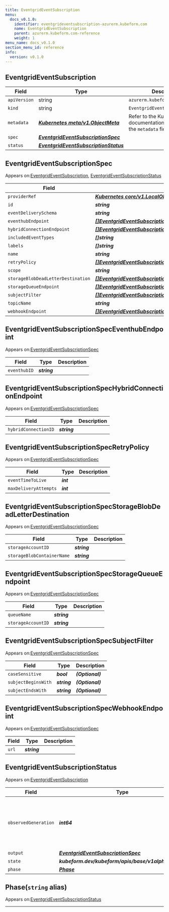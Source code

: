 ```yaml
---
title: EventgridEventSubscription
menu:
  docs_v0.1.0:
    identifier: eventgrideventsubscription-azurerm.kubeform.com
    name: EventgridEventSubscription
    parent: azurerm.kubeform.com-reference
    weight: 1
menu_name: docs_v0.1.0
section_menu_id: reference
info:
  version: v0.1.0
---
```


## EventgridEventSubscription
| Field | Type | Description |
| ------ | ----- | ----------- |
| `apiVersion` | string | `azurerm.kubeform.com/v1alpha1` |
|    `kind` | string | `EventgridEventSubscription` |
| `metadata` | ***[Kubernetes meta/v1.ObjectMeta](https://kubernetes.io/docs/reference/generated/kubernetes-api/v1.13/#objectmeta-v1-meta)***|Refer to the Kubernetes API documentation for the fields of the `metadata` field.|
| `spec` | ***[EventgridEventSubscriptionSpec](#eventgrideventsubscriptionspec)***||
| `status` | ***[EventgridEventSubscriptionStatus](#eventgrideventsubscriptionstatus)***||
## EventgridEventSubscriptionSpec

Appears on:[EventgridEventSubscription](#eventgrideventsubscription), [EventgridEventSubscriptionStatus](#eventgrideventsubscriptionstatus)

| Field | Type | Description |
| ------ | ----- | ----------- |
| `providerRef` | ***[Kubernetes core/v1.LocalObjectReference](https://kubernetes.io/docs/reference/generated/kubernetes-api/v1.13/#localobjectreference-v1-core)***||
| `id` | ***string***||
| `eventDeliverySchema` | ***string***| ***(Optional)*** |
| `eventhubEndpoint` | ***[[]EventgridEventSubscriptionSpecEventhubEndpoint](#eventgrideventsubscriptionspeceventhubendpoint)***| ***(Optional)*** |
| `hybridConnectionEndpoint` | ***[[]EventgridEventSubscriptionSpecHybridConnectionEndpoint](#eventgrideventsubscriptionspechybridconnectionendpoint)***| ***(Optional)*** |
| `includedEventTypes` | ***[]string***| ***(Optional)*** |
| `labels` | ***[]string***| ***(Optional)*** |
| `name` | ***string***||
| `retryPolicy` | ***[[]EventgridEventSubscriptionSpecRetryPolicy](#eventgrideventsubscriptionspecretrypolicy)***| ***(Optional)*** |
| `scope` | ***string***||
| `storageBlobDeadLetterDestination` | ***[[]EventgridEventSubscriptionSpecStorageBlobDeadLetterDestination](#eventgrideventsubscriptionspecstorageblobdeadletterdestination)***| ***(Optional)*** |
| `storageQueueEndpoint` | ***[[]EventgridEventSubscriptionSpecStorageQueueEndpoint](#eventgrideventsubscriptionspecstoragequeueendpoint)***| ***(Optional)*** |
| `subjectFilter` | ***[[]EventgridEventSubscriptionSpecSubjectFilter](#eventgrideventsubscriptionspecsubjectfilter)***| ***(Optional)*** |
| `topicName` | ***string***| ***(Optional)*** |
| `webhookEndpoint` | ***[[]EventgridEventSubscriptionSpecWebhookEndpoint](#eventgrideventsubscriptionspecwebhookendpoint)***| ***(Optional)*** |
## EventgridEventSubscriptionSpecEventhubEndpoint

Appears on:[EventgridEventSubscriptionSpec](#eventgrideventsubscriptionspec)

| Field | Type | Description |
| ------ | ----- | ----------- |
| `eventhubID` | ***string***||
## EventgridEventSubscriptionSpecHybridConnectionEndpoint

Appears on:[EventgridEventSubscriptionSpec](#eventgrideventsubscriptionspec)

| Field | Type | Description |
| ------ | ----- | ----------- |
| `hybridConnectionID` | ***string***||
## EventgridEventSubscriptionSpecRetryPolicy

Appears on:[EventgridEventSubscriptionSpec](#eventgrideventsubscriptionspec)

| Field | Type | Description |
| ------ | ----- | ----------- |
| `eventTimeToLive` | ***int***||
| `maxDeliveryAttempts` | ***int***||
## EventgridEventSubscriptionSpecStorageBlobDeadLetterDestination

Appears on:[EventgridEventSubscriptionSpec](#eventgrideventsubscriptionspec)

| Field | Type | Description |
| ------ | ----- | ----------- |
| `storageAccountID` | ***string***||
| `storageBlobContainerName` | ***string***||
## EventgridEventSubscriptionSpecStorageQueueEndpoint

Appears on:[EventgridEventSubscriptionSpec](#eventgrideventsubscriptionspec)

| Field | Type | Description |
| ------ | ----- | ----------- |
| `queueName` | ***string***||
| `storageAccountID` | ***string***||
## EventgridEventSubscriptionSpecSubjectFilter

Appears on:[EventgridEventSubscriptionSpec](#eventgrideventsubscriptionspec)

| Field | Type | Description |
| ------ | ----- | ----------- |
| `caseSensitive` | ***bool***| ***(Optional)*** |
| `subjectBeginsWith` | ***string***| ***(Optional)*** |
| `subjectEndsWith` | ***string***| ***(Optional)*** |
## EventgridEventSubscriptionSpecWebhookEndpoint

Appears on:[EventgridEventSubscriptionSpec](#eventgrideventsubscriptionspec)

| Field | Type | Description |
| ------ | ----- | ----------- |
| `url` | ***string***||
## EventgridEventSubscriptionStatus

Appears on:[EventgridEventSubscription](#eventgrideventsubscription)

| Field | Type | Description |
| ------ | ----- | ----------- |
| `observedGeneration` | ***int64***| ***(Optional)*** Resource generation, which is updated on mutation by the API Server.|
| `output` | ***[EventgridEventSubscriptionSpec](#eventgrideventsubscriptionspec)***| ***(Optional)*** |
| `state` | ***kubeform.dev/kubeform/apis/base/v1alpha1.State***| ***(Optional)*** |
| `phase` | ***[Phase](#phase)***| ***(Optional)*** |
## Phase(`string` alias)

Appears on:[EventgridEventSubscriptionStatus](#eventgrideventsubscriptionstatus)

---
